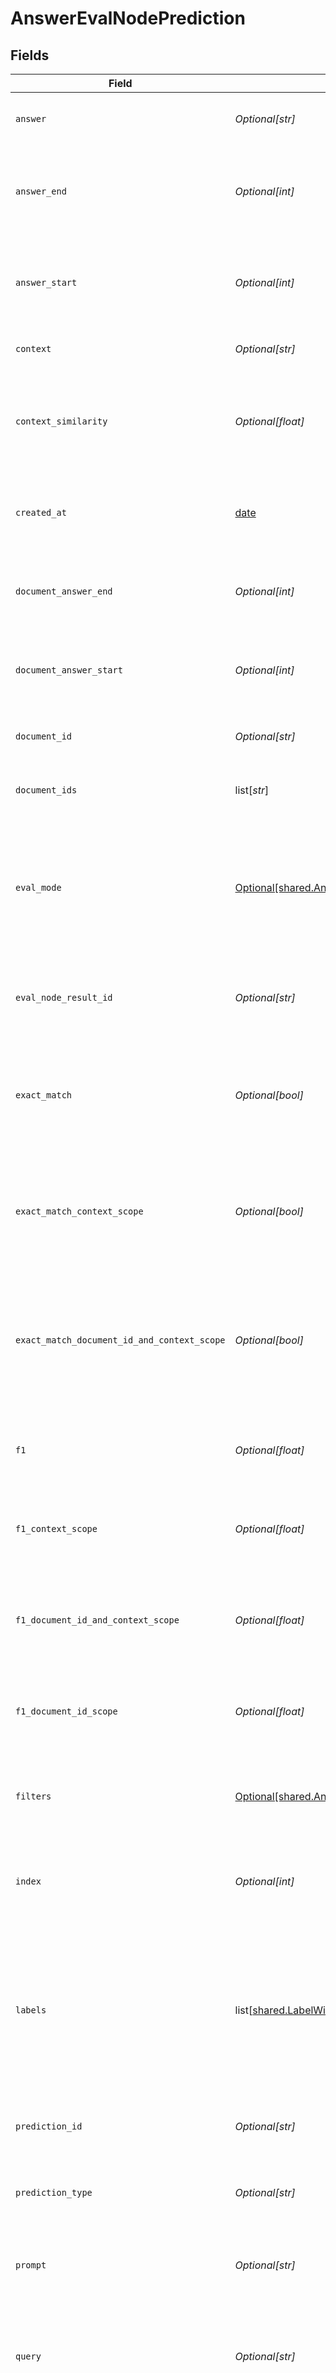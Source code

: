# AnswerEvalNodePrediction


## Fields

| Field                                                                                                                             | Type                                                                                                                              | Required                                                                                                                          | Description                                                                                                                       |
| --------------------------------------------------------------------------------------------------------------------------------- | --------------------------------------------------------------------------------------------------------------------------------- | --------------------------------------------------------------------------------------------------------------------------------- | --------------------------------------------------------------------------------------------------------------------------------- |
| `answer`                                                                                                                          | *Optional[str]*                                                                                                                   | :heavy_minus_sign:                                                                                                                | The answer which the node returned.                                                                                               |
| `answer_end`                                                                                                                      | *Optional[int]*                                                                                                                   | :heavy_minus_sign:                                                                                                                | End index of the predicted answer in the predicted context.                                                                       |
| `answer_start`                                                                                                                    | *Optional[int]*                                                                                                                   | :heavy_minus_sign:                                                                                                                | Start index of the predicted answer in the predicted context.                                                                     |
| `context`                                                                                                                         | *Optional[str]*                                                                                                                   | :heavy_minus_sign:                                                                                                                | Context of the node's prediction.                                                                                                 |
| `context_similarity`                                                                                                              | *Optional[float]*                                                                                                                 | :heavy_check_mark:                                                                                                                | The maximum context similarity of all predictions for the given label.                                                            |
| `created_at`                                                                                                                      | [date](https://docs.python.org/3/library/datetime.html#date-objects)                                                              | :heavy_check_mark:                                                                                                                | The date and time when the prediction was created.                                                                                |
| `document_answer_end`                                                                                                             | *Optional[int]*                                                                                                                   | :heavy_minus_sign:                                                                                                                | End index of the predicted answer in the source document.                                                                         |
| `document_answer_start`                                                                                                           | *Optional[int]*                                                                                                                   | :heavy_minus_sign:                                                                                                                | Start index of the predicted answer in the source document.                                                                       |
| `document_id`                                                                                                                     | *Optional[str]*                                                                                                                   | :heavy_minus_sign:                                                                                                                | The ID of the predicted document.                                                                                                 |
| `document_ids`                                                                                                                    | list[*str*]                                                                                                                       | :heavy_minus_sign:                                                                                                                | The IDs of the referenced documents.                                                                                              |
| `eval_mode`                                                                                                                       | [Optional[shared.AnswerEvalNodePredictionEvaluationMode]](undefined/models/shared/answerevalnodepredictionevaluationmode.md)      | :heavy_check_mark:                                                                                                                | Whether the node was evaluated as part of the entire pipeline (integrated) or on its own (isolated).                              |
| `eval_node_result_id`                                                                                                             | *Optional[str]*                                                                                                                   | :heavy_check_mark:                                                                                                                | ID for the results of a node which this prediction belongs to.                                                                    |
| `exact_match`                                                                                                                     | *Optional[bool]*                                                                                                                  | :heavy_check_mark:                                                                                                                | 'True' if the node returned the answer as specified in the evaluation set.                                                        |
| `exact_match_context_scope`                                                                                                       | *Optional[bool]*                                                                                                                  | :heavy_check_mark:                                                                                                                | 'True' if the node returned the context as specified in the evaluation set.                                                       |
| `exact_match_document_id_and_context_scope`                                                                                       | *Optional[bool]*                                                                                                                  | :heavy_check_mark:                                                                                                                | 'True' if the node returned the document and context as specified in the evaluation set.                                          |
| `f1`                                                                                                                              | *Optional[float]*                                                                                                                 | :heavy_check_mark:                                                                                                                | Overlap between returned answer and correct answer.                                                                               |
| `f1_context_scope`                                                                                                                | *Optional[float]*                                                                                                                 | :heavy_check_mark:                                                                                                                | Best F1 for the correct answers with matching context.                                                                            |
| `f1_document_id_and_context_scope`                                                                                                | *Optional[float]*                                                                                                                 | :heavy_check_mark:                                                                                                                | Best F1 for the correct answer with matching document and context.                                                                |
| `f1_document_id_scope`                                                                                                            | *Optional[float]*                                                                                                                 | :heavy_check_mark:                                                                                                                | Best F1 for the correct answer with matching document.                                                                            |
| `filters`                                                                                                                         | [Optional[shared.AnswerEvalNodePredictionQueryFilters]](undefined/models/shared/answerevalnodepredictionqueryfilters.md)          | :heavy_minus_sign:                                                                                                                | Filters which were used for the evaluation of the query.                                                                          |
| `index`                                                                                                                           | *Optional[int]*                                                                                                                   | :heavy_check_mark:                                                                                                                | The index of this prediction for a particular query.                                                                              |
| `labels`                                                                                                                          | list[[shared.LabelWithPrediction](undefined/models/shared/labelwithprediction.md)]                                                | :heavy_check_mark:                                                                                                                | The labels associated with this prediction including label specific prediction data such as the f1 score for this specific label. |
| `prediction_id`                                                                                                                   | *Optional[str]*                                                                                                                   | :heavy_check_mark:                                                                                                                | Unique identifier of this eval prediction.                                                                                        |
| `prediction_type`                                                                                                                 | *Optional[str]*                                                                                                                   | :heavy_check_mark:                                                                                                                | This node returns answer objects during the prediction.                                                                           |
| `prompt`                                                                                                                          | *Optional[str]*                                                                                                                   | :heavy_minus_sign:                                                                                                                | The prompt that was used to generate the result.                                                                                  |
| `query`                                                                                                                           | *Optional[str]*                                                                                                                   | :heavy_check_mark:                                                                                                                | The text which was used to evaluate this particular node's query behavior.                                                        |
| `rank`                                                                                                                            | *Optional[int]*                                                                                                                   | :heavy_check_mark:                                                                                                                | The rank of this prediction among the predictions of the node for the given query.                                                |
| `sas`                                                                                                                             | *Optional[float]*                                                                                                                 | :heavy_minus_sign:                                                                                                                | Semantic similarity between returned answer and correct answer.                                                                   |
| `sas_context_scope`                                                                                                               | *Optional[float]*                                                                                                                 | :heavy_minus_sign:                                                                                                                | Best SAS for the correct answers with matching context.                                                                           |
| `sas_document_id_and_context_scope`                                                                                               | *Optional[float]*                                                                                                                 | :heavy_minus_sign:                                                                                                                | Best SAS for the correct answer with matching document and context.                                                               |
| `sas_document_id_scope`                                                                                                           | *Optional[float]*                                                                                                                 | :heavy_minus_sign:                                                                                                                | Best SAS for the correct answer with matching document.                                                                           |
| `updated_at`                                                                                                                      | [date](https://docs.python.org/3/library/datetime.html#date-objects)                                                              | :heavy_minus_sign:                                                                                                                | The date and time when the prediction was created.                                                                                |